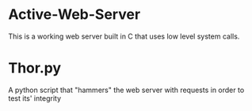 # Active-Web-Server

This is a working web server built in C that uses low level system calls.

# Thor.py

A python script that "hammers" the web server with requests in order to test its' integrity
